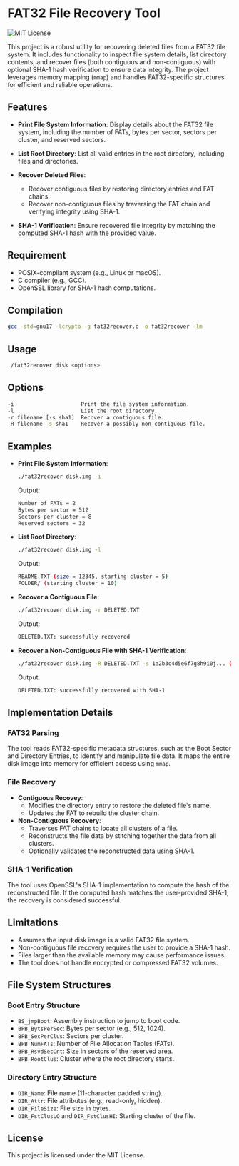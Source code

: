 # FAT32 File Recovery Tool
![MIT License](https://img.shields.io/badge/License-MIT-cyan.svg)

This project is a robust utility for recovering deleted files from a FAT32 file system. It includes functionality to inspect file system details, list directory contents, and recover files (both contiguous and non-contiguous) with optional SHA-1 hash verification to ensure data integrity. The project leverages memory mapping (`mmap`) and handles FAT32-specific structures for efficient and reliable operations.

## Features
- **Print File System Information**: Display details about the FAT32 file system, including the number of FATs, bytes per sector, sectors per cluster, and reserved sectors.

- **List Root Directory**: List all valid entries in the root directory, including files and directories.

- **Recover Deleted Files**:
    - Recover contiguous files by restoring directory entries and FAT chains.
    - Recover non-contiguous files by traversing the FAT chain and verifying integrity using SHA-1.

- **SHA-1 Verification**: Ensure recovered file integrity by matching the computed SHA-1 hash with the provided value.

## Requirement
- POSIX-compliant system (e.g., Linux or macOS).
- C compiler (e.g., GCC).
- OpenSSL library for SHA-1 hash computations.

## Compilation
```bash
gcc -std=gnu17 -lcrypto -g fat32recover.c -o fat32recover -lm
```

## Usage
```bash
./fat32recover disk <options>
```

## Options
```bash
-i                     Print the file system information.
-l                     List the root directory.
-r filename [-s sha1]  Recover a contiguous file.
-R filename -s sha1    Recover a possibly non-contiguous file.
```

## Examples
- **Print File System Information**:
    ```bash
    ./fat32recover disk.img -i
    ```
    Output:
    ```bash
    Number of FATs = 2
    Bytes per sector = 512
    Sectors per cluster = 8
    Reserved sectors = 32
    ```

- **List Root Directory**:
    ```bash
    ./fat32recover disk.img -l
    ```
    Output:
    ```bash
    README.TXT (size = 12345, starting cluster = 5)
    FOLDER/ (starting cluster = 10)
    ```

- **Recover a Contiguous File**:
    ```bash
    ./fat32recover disk.img -r DELETED.TXT
    ```
    Output:
    ```bash
    DELETED.TXT: successfully recovered
    ```

- **Recover a Non-Contiguous File with SHA-1 Verification**:
    ```bash
    ./fat32recover disk.img -R DELETED.TXT -s 1a2b3c4d5e6f7g8h9i0j... (40-character SHA-1 hash)
    ```
    Output:
    ```bash
    DELETED.TXT: successfully recovered with SHA-1
    ```

## Implementation Details

### FAT32 Parsing

The tool reads FAT32-specific metadata structures, such as the Boot Sector and Directory Entries, to identify and manipulate file data. It maps the entire disk image into memory for efficient access using `mmap`.

### File Recovery

- **Contiguous Recovey**:
    - Modifies the directory entry to restore the deleted file's name.
    - Updates the FAT to rebuild the cluster chain.
- **Non-Contiguous Recovery**:
    - Traverses FAT chains to locate all clusters of a file.
    - Reconstructs the file data by stitching together the data from all clusters.
    - Optionally validates the reconstructed data using SHA-1.

### SHA-1 Verification

The tool uses OpenSSL's SHA-1 implementation to compute the hash of the reconstructed file. If the computed hash matches the user-provided SHA-1, the recovery is considered successful.

## Limitations

- Assumes the input disk image is a valid FAT32 file system.
- Non-contiguous file recovery requires the user to provide a SHA-1 hash.
- Files larger than the available memory may cause performance issues.
- The tool does not handle encrypted or compressed FAT32 volumes.

## File System Structures

### Boot Entry Structure
- `BS_jmpBoot`: Assembly instruction to jump to boot code.
- `BPB_BytsPerSec`: Bytes per sector (e.g., 512, 1024).
- `BPB_SecPerClus`: Sectors per cluster.
- `BPB_NumFATs`: Number of File Allocation Tables (FATs).
- `BPB_RsvdSecCnt`: Size in sectors of the reserved area.
- `BPB_RootClus`: Cluster where the root directory starts.

### Directory Entry Structure
- `DIR_Name`: File name (11-character padded string).
- `DIR_Attr`: File attributes (e.g., read-only, hidden).
- `DIR_FileSize`: File size in bytes.
- `DIR_FstClusLO` and `DIR_FstClusHI`: Starting cluster of the file.

## License
This project is licensed under the MIT License.
